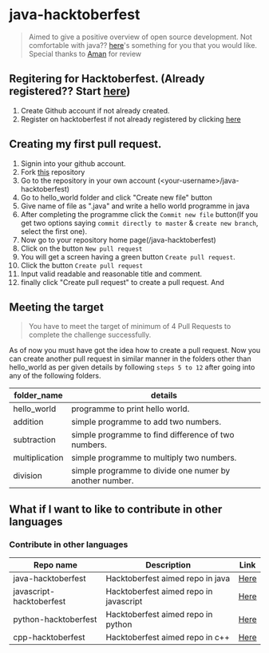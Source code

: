 # java-hacktoberfest
> Aimed to give a positive overview of open source development. Not comfortable with java?? [here](#contribute-in-other-languages)'s something for you that you would like. Special thanks to [Aman](https://github.com/amanloc1) for review
## Regitering for Hacktoberfest. (Already registered?? Start [here](#creating-my-first-pull-request))
1. Create Github account if not already created.
2. Register on hacktoberfest if not already registered by clicking [here](https://hacktoberfest.digitalocean.com/)
## Creating my first pull request.
1. Signin into your github account.
2. Fork [this](https://github.com/sushish-kumar/java-hacktoberfest) repository 
3. Go to the repository in your own account (\<your-username\>/java-hacktoberfest)
4. Go to hello_world folder and click "Create new file" button
5. Give name of file as "<your-username>.java" and write a hello world programme in java
6. After completing the programme click the `Commit new file` button(If you get two options saying `commit directly to master` & `create new branch`, select the first one).
7. Now go to your repository home page(<your-username>/java-hacktoberfest)
8. Click on the button `New pull request` 
9. You will get a screen having a green button `Create pull request`.
10. Click the button `Create pull request`
11. Input valid readable and reasonable title and comment.
12. finally click "Create pull request" to create a pull request. And

## Meeting the target
> You have to meet the target of minimum of 4 Pull Requests to complete the challenge successfully.  

As of now you must have got the idea how to create a pull request. Now you can create another pull request in similar manner in the folders other than hello_world as per given details by following `steps 5 to 12` after going into any of the following folders.
  
|folder_name | details|  
|--- | --- | 
|hello_world | programme to print hello world.|  
|addition | simple programme to add two numbers.|  
|subtraction | simple programme to find difference of two numbers.|
|multiplication | simple programme to multiply two numbers.  |
|division | simple programme to divide one numer by another number.|  
  
## What if I want to like to contribute in other languages 
### Contribute in other languages  

|Repo name| Description | Link |  
|---------|-------------|------|  
|java-hacktoberfest| Hacktoberfest aimed repo in java|[Here](https://github.com/sushish-kumar/java-hacktoberfest)|  
|javascript-hacktoberfest| Hacktoberfest aimed repo in javascript|[Here](https://github.com/sushish-kumar/javascript-hacktoberfest)|  
|python-hacktoberfest| Hacktoberfest aimed repo in python|[Here](https://github.com/sushish-kumar/python-hacktoberfest)|  
|cpp-hacktoberfest| Hacktoberfest aimed repo in c++|[Here](https://github.com/sushish-kumar/cpp-hacktoberfest)|  
